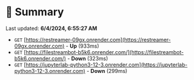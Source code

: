 # 📖 Summary
Last updated: **6/4/2024, 6:55:27 AM**

- `GET` [https://restreamer-09gx.onrender.com](https://restreamer-09gx.onrender.com) - **Up** (933ms)
- `GET` [https://filestreambot-b5k6.onrender.com/](https://filestreambot-b5k6.onrender.com/) - **Down** (323ms)
- `GET` [https://jupyterlab-python3-12-3.onrender.com](https://jupyterlab-python3-12-3.onrender.com) - **Down** (299ms)
